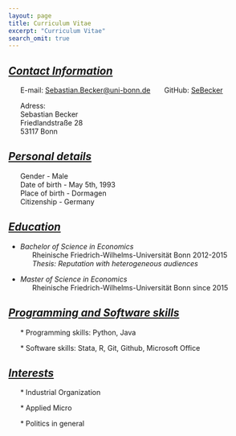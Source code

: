 ```yaml
---
layout: page
title: Curriculum Vitae
excerpt: "Curriculum Vitae"
search_omit: true
---
```



## <u><i>Contact Information</i></u>

&nbsp;&nbsp;&nbsp;&nbsp;&nbsp;&nbsp;E-mail: Sebastian.Becker@uni-bonn.de
&nbsp;&nbsp;&nbsp;&nbsp;&nbsp;&nbsp;GitHub: [SeBecker](https://github.com/SeBecker/)

&nbsp;&nbsp;&nbsp;&nbsp;&nbsp;&nbsp;Adress: <br>
&nbsp;&nbsp;&nbsp;&nbsp;&nbsp;&nbsp;Sebastian Becker<br>
&nbsp;&nbsp;&nbsp;&nbsp;&nbsp;&nbsp;Friedlandstraße 28<br>
&nbsp;&nbsp;&nbsp;&nbsp;&nbsp;&nbsp;53117 Bonn<br>

## <u><i>Personal details</i></u>

&nbsp;&nbsp;&nbsp;&nbsp;&nbsp;&nbsp;Gender         - Male<br> 
&nbsp;&nbsp;&nbsp;&nbsp;&nbsp;&nbsp;Date of birth  - May 5th, 1993<br> 
&nbsp;&nbsp;&nbsp;&nbsp;&nbsp;&nbsp;Place of birth - Dormagen <br>
&nbsp;&nbsp;&nbsp;&nbsp;&nbsp;&nbsp;Citizenship    - Germany

## <u><i>Education</i></u>

+ *Bachelor of Science in Economics*<br> 
&nbsp;&nbsp;&nbsp;&nbsp;&nbsp;&nbsp;Rheinische Friedrich-Wilhelms-Universität Bonn 2012-2015<br>
&nbsp;&nbsp;&nbsp;&nbsp;&nbsp;&nbsp;*Thesis: Reputation with heterogeneous audiences*

+ *Master of Science in Economics* <br>
&nbsp;&nbsp;&nbsp;&nbsp;&nbsp;&nbsp;Rheinische Friedrich-Wilhelms-Universität Bonn since 2015


## <u><i>Programming and Software skills</i></u>

&nbsp;&nbsp;&nbsp;&nbsp;&nbsp;&nbsp;* Programming skills: Python, Java

&nbsp;&nbsp;&nbsp;&nbsp;&nbsp;&nbsp;* Software skills: Stata, R, Git, Github, Microsoft Office

## <u><i>Interests</i></u>


&nbsp;&nbsp;&nbsp;&nbsp;&nbsp;&nbsp;* Industrial Organization

&nbsp;&nbsp;&nbsp;&nbsp;&nbsp;&nbsp;* Applied Micro

&nbsp;&nbsp;&nbsp;&nbsp;&nbsp;&nbsp;* Politics in general
